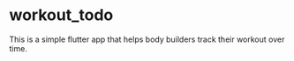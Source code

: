 # workout_todo
This is a simple flutter app that helps body builders track their workout over time.
